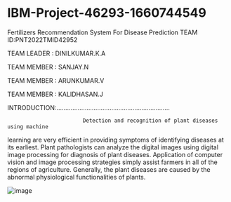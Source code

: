 # IBM-Project-46293-1660744549
Fertilizers Recommendation System For Disease Prediction
TEAM ID:PNT2022TMID42952

TEAM LEADER    :    DINILKUMAR.K.A

TEAM MEMBER    :    SANJAY.N

TEAM MEMBER     :    ARUNKUMAR.V

TEAM MEMBER     :    KALIDHASAN.J

INTRODUCTION:................................................................

                            Detection and recognition of plant diseases using machine 
learning are very efficient in providing symptoms of identifying diseases at its earliest. 
Plant pathologists can analyze the digital images using digital image processing for 
diagnosis of plant diseases. Application of computer vision and image processing 
strategies simply assist farmers in all of the regions of agriculture. Generally, the plant 
diseases are caused by the abnormal physiological functionalities of plants.


![image](https://user-images.githubusercontent.com/114570773/202861583-8ef99668-8109-4a54-94a9-de473d186def.png)
